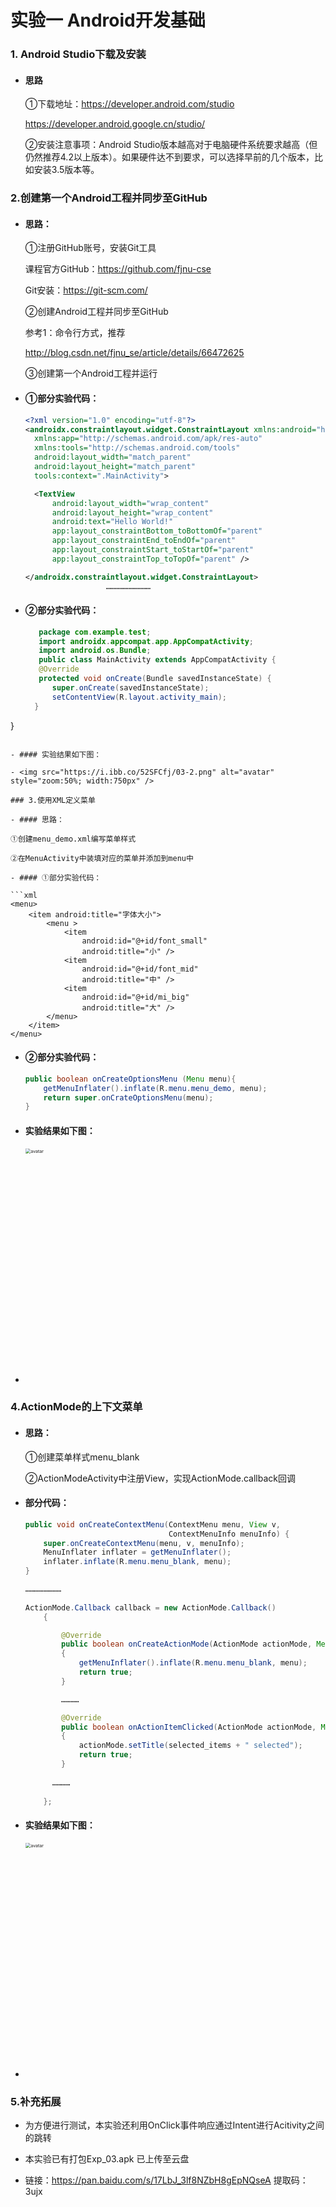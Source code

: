 # 实验一 Android开发基础

### 1. Android Studio下载及安装

- #### 思路

  ①下载地址：https://developer.android.com/studio
  
  https://developer.android.google.cn/studio/

  ②安装注意事项：Android Studio版本越高对于电脑硬件系统要求越高（但仍然推荐4.2以上版本）。如果硬件达不到要求，可以选择早前的几个版本，比如安装3.5版本等。
  
  
### 2.创建第一个Android工程并同步至GitHub

- #### 思路：

  ①注册GitHub账号，安装Git工具
  
  课程官方GitHub：https://github.com/fjnu-cse
  
  Git安装：https://git-scm.com/

  ②创建Android工程并同步至GitHub
  
  参考1：命令行方式，推荐
  
  http://blog.csdn.net/fjnu_se/article/details/66472625
  
  ③创建第一个Android工程并运行
  
- #### ①部分实验代码：

  ```xml
  <?xml version="1.0" encoding="utf-8"?>
  <androidx.constraintlayout.widget.ConstraintLayout xmlns:android="http://schemas.android.com/apk/res/android"
    xmlns:app="http://schemas.android.com/apk/res-auto"
    xmlns:tools="http://schemas.android.com/tools"
    android:layout_width="match_parent"
    android:layout_height="match_parent"
    tools:context=".MainActivity">

    <TextView
        android:layout_width="wrap_content"
        android:layout_height="wrap_content"
        android:text="Hello World!"
        app:layout_constraintBottom_toBottomOf="parent"
        app:layout_constraintEnd_toEndOf="parent"
        app:layout_constraintStart_toStartOf="parent"
        app:layout_constraintTop_toTopOf="parent" />

  </androidx.constraintlayout.widget.ConstraintLayout>
  					…………………………
  ```
  
- #### ②部分实验代码：

  ```java
     package com.example.test;
     import androidx.appcompat.app.AppCompatActivity;
     import android.os.Bundle;
     public class MainActivity extends AppCompatActivity {
     @Override
     protected void onCreate(Bundle savedInstanceState) {
        super.onCreate(savedInstanceState);
        setContentView(R.layout.activity_main);
    }
}
  ```

- #### 实验结果如下图：

- <img src="https://i.ibb.co/52SFCfj/03-2.png" alt="avatar" style="zoom:50%; width:750px" />

### 3.使用XML定义菜单

- #### 思路：

  ①创建menu_demo.xml编写菜单样式

  ②在MenuActivity中装填对应的菜单并添加到menu中

- #### ①部分实验代码：

  ```xml
  <menu>
      <item android:title="字体大小">
          <menu >
              <item
                  android:id="@+id/font_small"
                  android:title="小" />
              <item
                  android:id="@+id/font_mid"
                  android:title="中" />
              <item
                  android:id="@+id/mi_big"
                  android:title="大" />
          </menu>
      </item>
  </menu>
  ```
  
- #### ②部分实验代码：

  ```java
  public boolean onCreateOptionsMenu (Menu menu){
      getMenuInflater().inflate(R.menu.menu_demo, menu);
      return super.onCrateOptionsMenu(menu);
  }
  ```

- #### 实验结果如下图：

- <img src="https://i.ibb.co/71cBQmt/03-3.png" alt="avatar" style="zoom:50%; width:750px" />

### 4.ActionMode的上下文菜单

- #### 思路：

  ①创建菜单样式menu_blank

  ②ActionModeActivity中注册View，实现ActionMode.callback回调

- #### 部分代码：

  ```java
  public void onCreateContextMenu(ContextMenu menu, View v,
                                  ContextMenuInfo menuInfo) {
      super.onCreateContextMenu(menu, v, menuInfo);
      MenuInflater inflater = getMenuInflater();
      inflater.inflate(R.menu.menu_blank, menu);
  }
  
  ……………………
      
  ActionMode.Callback callback = new ActionMode.Callback()
      {
  
          @Override
          public boolean onCreateActionMode(ActionMode actionMode, Menu menu)
          {
              getMenuInflater().inflate(R.menu.menu_blank, menu);
              return true;
          }
  
          …………
  
          @Override
          public boolean onActionItemClicked(ActionMode actionMode, MenuItem menuItem)
          {
              actionMode.setTitle(selected_items + " selected");
              return true;
          }
      	
      	…………
      	
      };
  ```

- #### 实验结果如下图：

- <img src="https://i.ibb.co/5vkCL6H/03-4.png" alt="avatar" style="zoom:50%; width:750px" />

### 5.补充拓展

- 为方便进行测试，本实验还利用OnClick事件响应通过Intent进行Acitivity之间的跳转

- 本实验已有打包Exp_03.apk 已上传至云盘
- 链接：https://pan.baidu.com/s/17LbJ_3lf8NZbH8gEpNQseA 
  提取码：3ujx 

